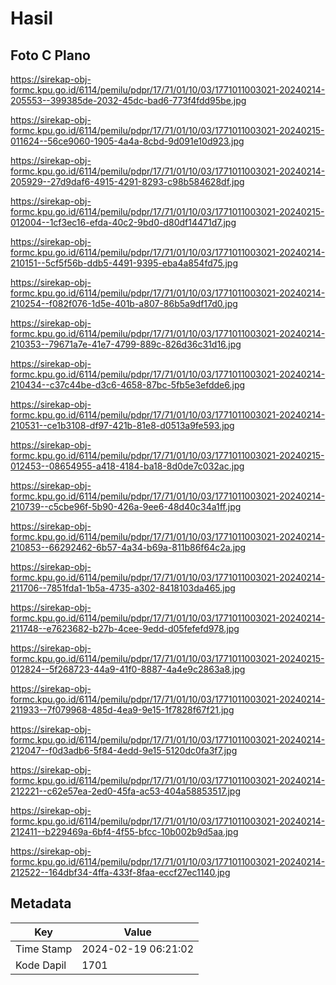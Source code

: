 # Hasil

## Foto C Plano

https://sirekap-obj-formc.kpu.go.id/6114/pemilu/pdpr/17/71/01/10/03/1771011003021-20240214-205553--399385de-2032-45dc-bad6-773f4fdd95be.jpg

https://sirekap-obj-formc.kpu.go.id/6114/pemilu/pdpr/17/71/01/10/03/1771011003021-20240215-011624--56ce9060-1905-4a4a-8cbd-9d091e10d923.jpg

https://sirekap-obj-formc.kpu.go.id/6114/pemilu/pdpr/17/71/01/10/03/1771011003021-20240214-205929--27d9daf6-4915-4291-8293-c98b584628df.jpg

https://sirekap-obj-formc.kpu.go.id/6114/pemilu/pdpr/17/71/01/10/03/1771011003021-20240215-012004--1cf3ec16-efda-40c2-9bd0-d80df14471d7.jpg

https://sirekap-obj-formc.kpu.go.id/6114/pemilu/pdpr/17/71/01/10/03/1771011003021-20240214-210151--5cf5f56b-ddb5-4491-9395-eba4a854fd75.jpg

https://sirekap-obj-formc.kpu.go.id/6114/pemilu/pdpr/17/71/01/10/03/1771011003021-20240214-210254--f082f076-1d5e-401b-a807-86b5a9df17d0.jpg

https://sirekap-obj-formc.kpu.go.id/6114/pemilu/pdpr/17/71/01/10/03/1771011003021-20240214-210353--79671a7e-41e7-4799-889c-826d36c31d16.jpg

https://sirekap-obj-formc.kpu.go.id/6114/pemilu/pdpr/17/71/01/10/03/1771011003021-20240214-210434--c37c44be-d3c6-4658-87bc-5fb5e3efdde6.jpg

https://sirekap-obj-formc.kpu.go.id/6114/pemilu/pdpr/17/71/01/10/03/1771011003021-20240214-210531--ce1b3108-df97-421b-81e8-d0513a9fe593.jpg

https://sirekap-obj-formc.kpu.go.id/6114/pemilu/pdpr/17/71/01/10/03/1771011003021-20240215-012453--08654955-a418-4184-ba18-8d0de7c032ac.jpg

https://sirekap-obj-formc.kpu.go.id/6114/pemilu/pdpr/17/71/01/10/03/1771011003021-20240214-210739--c5cbe96f-5b90-426a-9ee6-48d40c34a1ff.jpg

https://sirekap-obj-formc.kpu.go.id/6114/pemilu/pdpr/17/71/01/10/03/1771011003021-20240214-210853--66292462-6b57-4a34-b69a-811b86f64c2a.jpg

https://sirekap-obj-formc.kpu.go.id/6114/pemilu/pdpr/17/71/01/10/03/1771011003021-20240214-211706--7851fda1-1b5a-4735-a302-8418103da465.jpg

https://sirekap-obj-formc.kpu.go.id/6114/pemilu/pdpr/17/71/01/10/03/1771011003021-20240214-211748--e7623682-b27b-4cee-9edd-d05fefefd978.jpg

https://sirekap-obj-formc.kpu.go.id/6114/pemilu/pdpr/17/71/01/10/03/1771011003021-20240215-012824--5f268723-44a9-41f0-8887-4a4e9c2863a8.jpg

https://sirekap-obj-formc.kpu.go.id/6114/pemilu/pdpr/17/71/01/10/03/1771011003021-20240214-211933--7f079968-485d-4ea9-9e15-1f7828f67f21.jpg

https://sirekap-obj-formc.kpu.go.id/6114/pemilu/pdpr/17/71/01/10/03/1771011003021-20240214-212047--f0d3adb6-5f84-4edd-9e15-5120dc0fa3f7.jpg

https://sirekap-obj-formc.kpu.go.id/6114/pemilu/pdpr/17/71/01/10/03/1771011003021-20240214-212221--c62e57ea-2ed0-45fa-ac53-404a58853517.jpg

https://sirekap-obj-formc.kpu.go.id/6114/pemilu/pdpr/17/71/01/10/03/1771011003021-20240214-212411--b229469a-6bf4-4f55-bfcc-10b002b9d5aa.jpg

https://sirekap-obj-formc.kpu.go.id/6114/pemilu/pdpr/17/71/01/10/03/1771011003021-20240214-212522--164dbf34-4ffa-433f-8faa-eccf27ec1140.jpg


## Metadata

| Key        | Value               |
| ---------- | ------------------- |
| Time Stamp | 2024-02-19 06:21:02 |
| Kode Dapil | 1701                |



